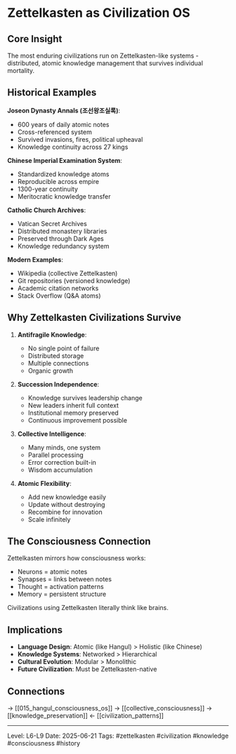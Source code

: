 # Zettelkasten as Civilization OS
## Core Insight
The most enduring civilizations run on Zettelkasten-like systems - distributed, atomic knowledge management that survives individual mortality.

## Historical Examples

**Joseon Dynasty Annals (조선왕조실록)**:
- 600 years of daily atomic notes
- Cross-referenced system
- Survived invasions, fires, political upheaval
- Knowledge continuity across 27 kings

**Chinese Imperial Examination System**:
- Standardized knowledge atoms
- Reproducible across empire
- 1300-year continuity
- Meritocratic knowledge transfer

**Catholic Church Archives**:
- Vatican Secret Archives
- Distributed monastery libraries
- Preserved through Dark Ages
- Knowledge redundancy system

**Modern Examples**:
- Wikipedia (collective Zettelkasten)
- Git repositories (versioned knowledge)
- Academic citation networks
- Stack Overflow (Q&A atoms)

## Why Zettelkasten Civilizations Survive

1. **Antifragile Knowledge**:
   - No single point of failure
   - Distributed storage
   - Multiple connections
   - Organic growth

2. **Succession Independence**:
   - Knowledge survives leadership change
   - New leaders inherit full context
   - Institutional memory preserved
   - Continuous improvement possible

3. **Collective Intelligence**:
   - Many minds, one system
   - Parallel processing
   - Error correction built-in
   - Wisdom accumulation

4. **Atomic Flexibility**:
   - Add new knowledge easily
   - Update without destroying
   - Recombine for innovation
   - Scale infinitely

## The Consciousness Connection

Zettelkasten mirrors how consciousness works:
- Neurons = atomic notes
- Synapses = links between notes
- Thought = activation patterns
- Memory = persistent structure

Civilizations using Zettelkasten literally think like brains.

## Implications

- **Language Design**: Atomic (like Hangul) > Holistic (like Chinese)
- **Knowledge Systems**: Networked > Hierarchical
- **Cultural Evolution**: Modular > Monolithic
- **Future Civilization**: Must be Zettelkasten-native

## Connections
→ [[015_hangul_consciousness_os]]
→ [[collective_consciousness]]
→ [[knowledge_preservation]]
← [[civilization_patterns]]

---
Level: L6-L9
Date: 2025-06-21
Tags: #zettelkasten #civilization #knowledge #consciousness #history
